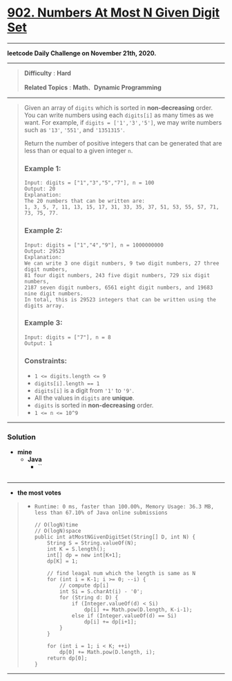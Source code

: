 # [902. Numbers At Most N Given Digit Set](https://leetcode.com/problems/numbers-at-most-n-given-digit-set/)

---

**leetcode Daily Challenge on November 21th, 2020.**

---

> **Difficulty** : **Hard**
>
> **Related Topics** : **Math**、**Dynamic Programming**

---

> Given an array of `digits` which is sorted in **non-decreasing** order.
> You can write numbers using each `digits[i]` as many times as we want.
> For example, if `digits = ['1','3','5']`, we may write numbers such as `'13'`, `'551'`, and `'1351315'`.
>
> Return the number of positive integers that can be generated that are less than or equal to a given integer `n`.
>
>
>
> ### Example 1:
> ```
> Input: digits = ["1","3","5","7"], n = 100
> Output: 20
> Explanation:
> The 20 numbers that can be written are:
> 1, 3, 5, 7, 11, 13, 15, 17, 31, 33, 35, 37, 51, 53, 55, 57, 71, 73, 75, 77.
> ```
>
> ### Example 2:
> ```
> Input: digits = ["1","4","9"], n = 1000000000
> Output: 29523
> Explanation:
> We can write 3 one digit numbers, 9 two digit numbers, 27 three digit numbers,
> 81 four digit numbers, 243 five digit numbers, 729 six digit numbers,
> 2187 seven digit numbers, 6561 eight digit numbers, and 19683 nine digit numbers.
> In total, this is 29523 integers that can be written using the digits array.
> ```
>
> ### Example 3:
> ```
> Input: digits = ["7"], n = 8
> Output: 1
> ```
>
> ### Constraints:
> * `1 <= digits.length <= 9`
> * `digits[i].length == 1`
> * `digits[i]` is a digit from `'1'` to `'9'`.
> * All the values in `digits` are **unique**.
> * `digits` is sorted in **non-decreasing** order.
> * `1 <= n <= 10^9`

---


### Solution
* **mine**
  * **Java**
    * ``
      ```

      ```

---


* **the most votes**
>  * `Runtime: 0 ms, faster than 100.00%, Memory Usage: 36.3 MB, less than 67.10% of Java online submissions`
>    ```
>    // O(logN)time
>    // O(logN)space
>    public int atMostNGivenDigitSet(String[] D, int N) {
>        String S = String.valueOf(N);
>        int K = S.length();
>        int[] dp = new int[K+1];
>        dp[K] = 1;
>
>        // find leagal num which the length is same as N 
>        for (int i = K-1; i >= 0; --i) {
>            // compute dp[i]
>            int Si = S.charAt(i) - '0';
>            for (String d: D) {
>                if (Integer.valueOf(d) < Si)
>                    dp[i] += Math.pow(D.length, K-i-1);
>                else if (Integer.valueOf(d) == Si)
>                    dp[i] += dp[i+1];
>            }
>        }
>
>        for (int i = 1; i < K; ++i)
>            dp[0] += Math.pow(D.length, i);
>        return dp[0];
>    }
>    ```

---



